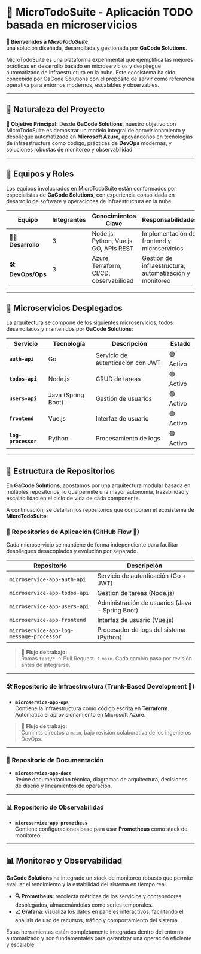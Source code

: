 # 🌟 **MicroTodoSuite** - Aplicación TODO basada en microservicios

**🚀 Bienvenidos a _MicroTodoSuite_**,  
una solución diseñada, desarrollada y gestionada por **GaCode Solutions**.

MicroTodoSuite es una plataforma experimental que ejemplifica las mejores prácticas en desarrollo basado en
microservicios y despliegue automatizado de infraestructura en la nube. Este ecosistema ha sido concebido por GaCode
Solutions con el propósito de servir como referencia operativa para entornos modernos, escalables y observables.

---

## 📌 **Naturaleza del Proyecto**

**🔹 Objetivo Principal:**
Desde **GaCode Solutions**, nuestro objetivo con MicroTodoSuite es demostrar un modelo integral de aprovisionamiento y
despliegue automatizado en **Microsoft Azure**, apoyándonos en tecnologías de infraestructura como código, prácticas de
**DevOps** modernas, y soluciones robustas de monitoreo y observabilidad.

---

## 👥 **Equipos y Roles**

Los equipos involucrados en MicroTodoSuite están conformados por especialistas de **GaCode Solutions**, con experiencia
consolidada en desarrollo de software y operaciones de infraestructura en la nube.

| Equipo               | Integrantes | Conocimientos Clave                     | Responsabilidades                                      |
|----------------------|-------------|-----------------------------------------|--------------------------------------------------------|
| **🧑‍💻 Desarrollo** | 3           | Node.js, Python, Vue.js, GO, APIs REST  | Implementación del frontend y microservicios           |
| **🛠️ DevOps/Ops**   | 3           | Azure, Terraform, CI/CD, observabilidad | Gestión de infraestructura, automatización y monitoreo |

---

## 🧩 **Microservicios Desplegados**

La arquitectura se compone de los siguientes microservicios, todos desarrollados y mantenidos por **GaCode Solutions**:

| Servicio            | Tecnología         | Descripción                       | Estado    |
|---------------------|--------------------|-----------------------------------|-----------|
| **`auth-api`**      | Go                 | Servicio de autenticación con JWT | 🟢 Activo |
| **`todos-api`**     | Node.js            | CRUD de tareas                    | 🟢 Activo |
| **`users-api`**     | Java (Spring Boot) | Gestión de usuarios               | 🟢 Activo |
| **`frontend`**      | Vue.js             | Interfaz de usuario               | 🟢 Activo |
| **`log-processor`** | Python             | Procesamiento de logs             | 🟢 Activo |

---

## 📂 **Estructura de Repositorios**

En **GaCode Solutions**, apostamos por una arquitectura modular basada en múltiples repositorios, lo que permite una
mayor autonomía, trazabilidad y escalabilidad en el ciclo de vida de cada componente.

A continuación, se detallan los repositorios que componen el ecosistema de **MicroTodoSuite**:

### 🧱 **Repositorios de Aplicación (GitHub Flow 🌿)**

Cada microservicio se mantiene de forma independiente para facilitar despliegues desacoplados y evolución por separado.

| Repositorio                              | Descripción                                     |
|------------------------------------------|-------------------------------------------------|
| `microservice-app-auth-api`              | Servicio de autenticación (Go + JWT)            |
| `microservice-app-todos-api`             | Gestión de tareas (Node.js)                     |
| `microservice-app-users-api`             | Administración de usuarios (Java - Spring Boot) |
| `microservice-app-frontend`              | Interfaz de usuario (Vue.js)                    |
| `microservice-app-log-message-processor` | Procesador de logs del sistema (Python)         |

> 🔄 **Flujo de trabajo:**  
> Ramas `feat/*` → Pull Request → `main`. Cada cambio pasa por revisión antes de integrarse.

---

### 🛠 **Repositorio de Infraestructura (Trunk-Based Development 🚀)**

- **`microservice-app-ops`**  
  Contiene la infraestructura como código escrita en **Terraform**. Automatiza el aprovisionamiento en Microsoft Azure.

> 🔁 **Flujo de trabajo:**  
> Commits directos a `main`, bajo revisión colaborativa de los ingenieros DevOps.

---

### 📖 **Repositorio de Documentación**

- **`microservice-app-docs`**  
  Reúne documentación técnica, diagramas de arquitectura, decisiones de diseño y lineamientos de operación.

---

### 📊 **Repositorio de Observabilidad**

- **`microservice-app-prometheus`**  
  Contiene configuraciones base para usar **Prometheus** como stack de monitoreo.

---

## 📊 **Monitoreo y Observabilidad**

**GaCode Solutions** ha integrado un stack de monitoreo robusto que permite evaluar el rendimiento y la estabilidad del
sistema en tiempo real.

- **🔍 Prometheus**: recolecta métricas de los servicios y contenedores desplegados, almacenándolas como series
  temporales.
- **📈 Grafana**: visualiza los datos en paneles interactivos, facilitando el análisis de uso de recursos, tráfico y
  comportamiento del sistema.

Estas herramientas están completamente integradas dentro del entorno automatizado y son fundamentales para garantizar
una operación eficiente y escalable.
